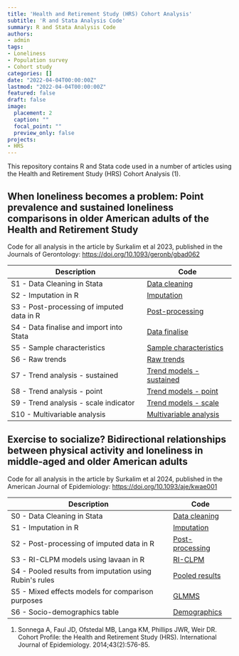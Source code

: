 ```yaml
---
title: 'Health and Retirement Study (HRS) Cohort Analysis'
subtitle: 'R and Stata Analysis Code'
summary: R and Stata Analysis Code
authors:
- admin
tags:
- Loneliness
- Population survey
- Cohort study
categories: []
date: "2022-04-04T00:00:00Z"
lastmod: "2022-04-04T00:00:00Z"
featured: false
draft: false
image:
  placement: 2
  caption: ""
  focal_point: ""
  preview_only: false
projects:
- HRS
---
```


This repository contains R and Stata code used in a number of articles using the Health and Retirement Study (HRS) Cohort Analysis (1).

## When loneliness becomes a problem: Point prevalence and sustained loneliness comparisons in older American adults of the Health and Retirement Study
Code for all analysis in the article by Surkalim et al 2023, published in the Journals of Gerontology: https://doi.org/10.1093/geronb/gbad062

| Description | Code |
| --- | --- |
| S1 - Data Cleaning in Stata | [Data cleaning](https://github.com/philipclare/HRS/blob/master/2023/S1_Data_cleaning.do) |
| S2 - Imputation in R | [Imputation](https://github.com/philipclare/HRS/blob/master/2023/S2_Imputation.R) |
| S3 - Post-processing of imputed data in R | [Post-processing](https://github.com/philipclare/HRS/blob/master/2023/S3_Post_processing.R) |
| S4 - Data finalise and import into Stata | [Data finalise](https://github.com/philipclare/HRS/blob/master/2023/S4_Data_finalise.do) |
| S5 - Sample characteristics | [Sample characteristics](https://github.com/philipclare/HRS/blob/master/2023/S5_Sample_characteristics.do) |
| S6 - Raw trends | [Raw trends](https://github.com/philipclare/HRS/blob/master/2023/S6_Raw_trends.do) |
| S7 - Trend analysis - sustained | [Trend models - sustained](https://github.com/philipclare/HRS/blob/master/2023/S7_Trend_analyses_sustained.do) |
| S8 - Trend analysis - point | [Trend models - point](https://github.com/philipclare/HRS/blob/master/2023/S8_Trend_analyses_point.do) |
| S9 - Trend analysis - scale indicator | [Trend models - scale](https://github.com/philipclare/HRS/blob/master/2023/S9_Trend_analyses_scale_indicator.do) |
| S10 - Multivariable analysis | [Multivariable analysis](https://github.com/philipclare/HRS/blob/master/2023/S10_Multivariable_analysis.do) |

## Exercise to socialize? Bidirectional relationships between physical activity and loneliness in middle-aged and older American adults
Code for all analysis in the article by Surkalim et al 2024, published in the American Journal of Epidemiology: https://doi.org/10.1093/aje/kwae001

| Description | Code |
| --- | --- |
| S0 - Data Cleaning in Stata | [Data cleaning](https://github.com/philipclare/HRS/blob/master/2024/S0_data_cleaning.do) |
| S1 - Imputation in R | [Imputation](https://github.com/philipclare/HRS/blob/master/2024/S1_multiple_imputation.R) |
| S2 - Post-processing of imputed data in R | [Post-processing](https://github.com/philipclare/HRS/blob/master/2023/S2_data_finalise.R) |
| S3 - RI-CLPM models using lavaan in R | [RI-CLPM](https://github.com/philipclare/HRS/blob/master/2023/S3_RICLPM_analysis_using_lavaan.do) |
| S4 - Pooled results from imputation using Rubin's rules | [Pooled results](https://github.com/philipclare/HRS/blob/master/2023/S4_pooled_results.do) |
| S5 - Mixed effects models for comparison purposes | [GLMMS](https://github.com/philipclare/HRS/blob/master/2023/S5_GLMMs.do) |
| S6 - Socio-demographics table | [Demographics](https://github.com/philipclare/HRS/blob/master/2023/S6_table_1.do) |
1. Sonnega A, Faul JD, Ofstedal MB, Langa KM, Phillips JWR, Weir DR. Cohort Profile: the Health and Retirement Study (HRS). International Journal of Epidemiology. 2014;43(2):576-85.